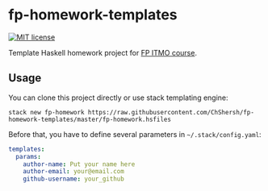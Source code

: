 # fp-homework-templates

[![MIT license](https://img.shields.io/badge/license-MIT-blue.svg)](https://github.com/chsersh/fp-homework-templates/blob/master/LICENSE)

Template Haskell homework project for [FP ITMO course](https://github.com/jagajaga/FP-course-ITMO).

## Usage

You can clone this project directly or use stack templating engine:

`stack new fp-homework https://raw.githubusercontent.com/ChShersh/fp-homework-templates/master/fp-homework.hsfiles`

Before that, you have to define several parameters in `~/.stack/config.yaml`:

```yaml
templates:
  params:
    author-name: Put your name here
    author-email: your@email.com
    github-username: your_github
```